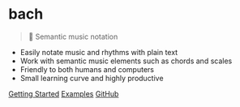 # bach

> :musical_score: Semantic music notation

- Easily notate music and rhythms with plain text
- Work with semantic music elements such as chords and scales
- Friendly to both humans and computers
- Small learning curve and highly productive

[Getting Started](#getting-started)
[Examples](/examples)
[GitHub](https://github.com/slurmulon/bach)
